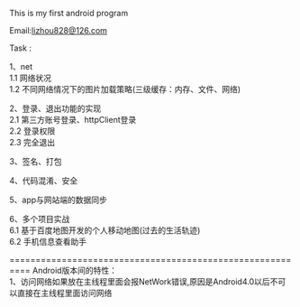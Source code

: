 This is my first android program

Email:lizhou828@126.com



Task :

1、net<br/>
    1.1 网络状况<br/>
    1.2 不同网络情况下的图片加载策略(三级缓存：内存、文件、网络)<br/>

2、登录、退出功能的实现<br/>
    2.1 第三方账号登录、httpClient登录<br/>
    2.2 登录权限<br/>
    2.3 完全退出<br/>

3、签名、打包

4、代码混淆、安全

5、app与网站端的数据同步

6、多个项目实战<br/>
    6.1 基于百度地图开发的个人移动地图(过去的生活轨迹)<br/>
    6.2 手机信息查看助手<br/>



==========================================================
Android版本间的特性：<br/>
    1、访问网络如果放在主线程里面会报NetWork错误,原因是Android4.0以后不可以直接在主线程里面访问网络<br/>


